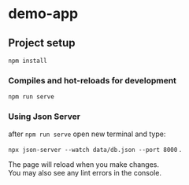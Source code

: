# demo-app

## Project setup
```
npm install
```

### Compiles and hot-reloads for development
```
npm run serve
```


### Using Json Server
after `npm run serve` open new terminal and type:

`npx json-server --watch data/db.json --port 8000` .


The page will reload when you make changes.\
You may also see any lint errors in the console.
